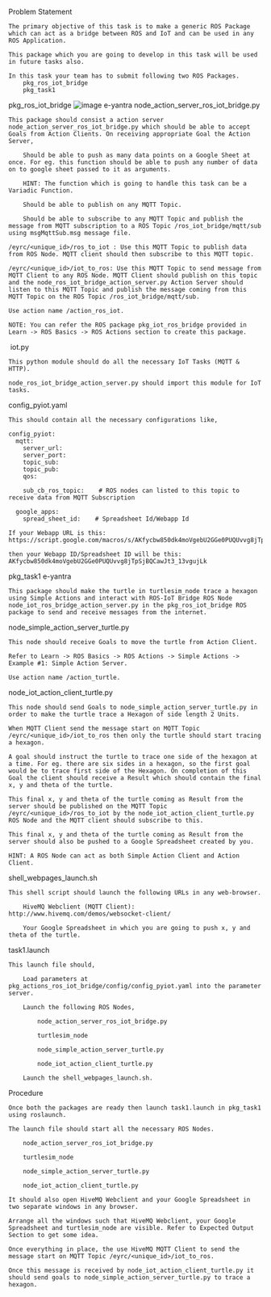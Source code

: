 Problem Statement

    The primary objective of this task is to make a generic ROS Package which can act as a bridge between ROS and IoT and can be used in any ROS Application.

    This package which you are going to develop in this task will be used in future tasks also.

    In this task your team has to submit following two ROS Packages.
        pkg_ros_iot_bridge
        pkg_task1

pkg_ros_iot_bridge
![image]("https://portal.e-yantra.org/storage/xyBeoIQDWX_vb/eyrc/task1/media/images/pkg_ros_iot_bridge.png")
e-yantra
node_action_server_ros_iot_bridge.py

    This package should consist a action server node_action_server_ros_iot_bridge.py which should be able to accept Goals from Action Clients. On receiving appropriate Goal the Action Server,

        Should be able to push as many data points on a Google Sheet at once. For eg. this function should be able to push any number of data on to google sheet passed to it as arguments.

        HINT: The function which is going to handle this task can be a Variadic Function.

        Should be able to publish on any MQTT Topic.

        Should be able to subscribe to any MQTT Topic and publish the message from MQTT subscription to a ROS Topic /ros_iot_bridge/mqtt/sub using msgMqttSub.msg message file.

    /eyrc/<unique_id>/ros_to_iot : Use this MQTT Topic to publish data from ROS Node. MQTT client should then subscribe to this MQTT topic.

    /eyrc/<unique_id>/iot_to_ros: Use this MQTT Topic to send message from MQTT Client to any ROS Node. MQTT Client should publish on this topic and the node_ros_iot_bridge_action_server.py Action Server should listen to this MQTT Topic and publish the message coming from this MQTT Topic on the ROS Topic /ros_iot_bridge/mqtt/sub.

    Use action name /action_ros_iot.

    NOTE: You can refer the ROS package pkg_iot_ros_bridge provided in Learn -> ROS Basics -> ROS Actions section to create this package.

​
iot.py

    This python module should do all the necessary IoT Tasks (MQTT & HTTP).

    node_ros_iot_bridge_action_server.py should import this module for IoT tasks.

config_pyiot.yaml

    This should contain all the necessary configurations like,

    config_pyiot:
      mqtt:
        server_url: 
        server_port: 
        topic_sub: 
        topic_pub: 
        qos: 

        sub_cb_ros_topic:    # ROS nodes can listed to this topic to receive data from MQTT Subscription

      google_apps:
        spread_sheet_id: 	# Spreadsheet Id/Webapp Id

    If your Webapp URL is this: https://script.google.com/macros/s/AKfycbw850dk4moVgebU2GGe0PUQUvvg8jTpSjBQCawJt3_13vgujLk/exec

    then your Webapp ID/Spreadsheet ID will be this: AKfycbw850dk4moVgebU2GGe0PUQUvvg8jTpSjBQCawJt3_13vgujLk

pkg_task1
e-yantra

    This package should make the turtle in turtlesim_node trace a hexagon using Simple Actions and interact with ROS-IoT Bridge ROS Node node_iot_ros_bridge_action_server.py in the pkg_ros_iot_bridge ROS package to send and receive messages from the internet.


node_simple_action_server_turtle.py

    This node should receive Goals to move the turtle from Action Client.

    Refer to Learn -> ROS Basics -> ROS Actions -> Simple Actions -> Example #1: Simple Action Server.

    Use action name /action_turtle.


node_iot_action_client_turtle.py

    This node should send Goals to node_simple_action_server_turtle.py in order to make the turtle trace a Hexagon of side length 2 Units.

    When MQTT Client send the message start on MQTT Topic /eyrc/<unique_id>/iot_to_ros then only the turtle should start tracing a hexagon.

    A goal should instruct the turtle to trace one side of the hexagon at a time. For eg. there are six sides in a hexagon, so the first goal would be to trace first side of the Hexagon. On completion of this Goal the client should receive a Result which should contain the final x, y and theta of the turtle.

    This final x, y and theta of the turtle coming as Result from the server should be published on the MQTT Topic /eyrc/<unique_id>/ros_to_iot by the node_iot_action_client_turtle.py ROS Node and the MQTT client should subscribe to this.

    This final x, y and theta of the turtle coming as Result from the server should also be pushed to a Google Spreadsheet created by you.

    HINT: A ROS Node can act as both Simple Action Client and Action Client.


shell_webpages_launch.sh

    This shell script should launch the following URLs in any web-browser.

        HiveMQ Webclient (MQTT Client): http://www.hivemq.com/demos/websocket-client/

        Your Google Spreadsheet in which you are going to push x, y and theta of the turtle.


task1.launch

    This launch file should,

        Load parameters at pkg_actions_ros_iot_bridge/config/config_pyiot.yaml into the parameter server.

        Launch the following ROS Nodes,

            node_action_server_ros_iot_bridge.py

            turtlesim_node

            node_simple_action_server_turtle.py

            node_iot_action_client_turtle.py

        Launch the shell_webpages_launch.sh.


Procedure

    Once both the packages are ready then launch task1.launch in pkg_task1 using roslaunch.

    The launch file should start all the necessary ROS Nodes.

        node_action_server_ros_iot_bridge.py

        turtlesim_node

        node_simple_action_server_turtle.py

        node_iot_action_client_turtle.py

    It should also open HiveMQ Webclient and your Google Spreadsheet in two separate windows in any browser.

    Arrange all the windows such that HiveMQ Webclient, your Google Spreadsheet and turtlesim_node are visible. Refer to Expected Output Section to get some idea.

    Once everything in place, the use HiveMQ MQTT Client to send the message start on MQTT Topic /eyrc/<unique_id>/iot_to_ros.

    Once this message is received by node_iot_action_client_turtle.py it should send goals to node_simple_action_server_turtle.py to trace a hexagon.

